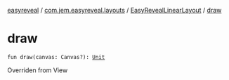 [easyreveal](../../index.md) / [com.jem.easyreveal.layouts](../index.md) / [EasyRevealLinearLayout](index.md) / [draw](./draw.md)

# draw

`fun draw(canvas: Canvas?): `[`Unit`](https://kotlinlang.org/api/latest/jvm/stdlib/kotlin/-unit/index.html)

Overriden from View


